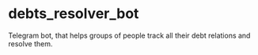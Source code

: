 # debts_resolver_bot

Telegram bot, that helps groups of people track all their debt relations and resolve them. 
